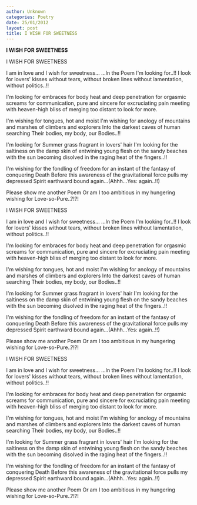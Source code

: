```yaml
---
author: Unknown
categories: Poetry
date: 25/01/2012
layout: post
title: I WISH FOR SWEETNESS
---
```


**I WISH FOR SWEETNESS**

I WISH FOR SWEETNESS


I am in love and I wish for sweetness...
...In the Poem I'm looking for..!!
I look for lovers' kisses
without tears, without broken lines
without lamentation, without politics..!!

I'm looking for embraces
for body heat and deep penetration
for orgasmic screams
for communication, pure and sincere
for excruciating pain meeting with heaven-high bliss
of merging too distant to look for more.

I'm wishing for tongues, hot and moist
I'm wishing for anology of mountains and marshes
of climbers and explorers
Into the darkest caves of human searching
Their bodies, my body, our Bodies..!!

I'm looking for Summer grass fragrant
in lovers' hair
I'm looking for the saltiness o­n the damp skin
of entwining young flesh o­n the sandy beaches
with the sun becoming disolved in the raging heat of the fingers..!!

I'm wishing for the fondling
of freedom for an instant of the fantasy of conquering Death
Before this awareness of the gravitational force
pulls my depressed Spirit
earthward bound again...(Ahhh...Yes: again..!!)

Please show me another Poem
Or am I too ambitious in my hungering wishing for Love-so-Pure..?!?!

I WISH FOR SWEETNESS


I am in love and I wish for sweetness...
...In the Poem I'm looking for..!!
I look for lovers' kisses
without tears, without broken lines
without lamentation, without politics..!!

I'm looking for embraces
for body heat and deep penetration
for orgasmic screams
for communication, pure and sincere
for excruciating pain meeting with heaven-high bliss
of merging too distant to look for more.

I'm wishing for tongues, hot and moist
I'm wishing for anology of mountains and marshes
of climbers and explorers
Into the darkest caves of human searching
Their bodies, my body, our Bodies..!!

I'm looking for Summer grass fragrant
in lovers' hair
I'm looking for the saltiness o­n the damp skin
of entwining young flesh o­n the sandy beaches
with the sun becoming disolved in the raging heat of the fingers..!!

I'm wishing for the fondling
of freedom for an instant of the fantasy of conquering Death
Before this awareness of the gravitational force
pulls my depressed Spirit
earthward bound again...(Ahhh...Yes: again..!!)

Please show me another Poem
Or am I too ambitious in my hungering wishing for Love-so-Pure..?!?!

I WISH FOR SWEETNESS


I am in love and I wish for sweetness...
...In the Poem I'm looking for..!!
I look for lovers' kisses
without tears, without broken lines
without lamentation, without politics..!!

I'm looking for embraces
for body heat and deep penetration
for orgasmic screams
for communication, pure and sincere
for excruciating pain meeting with heaven-high bliss
of merging too distant to look for more.

I'm wishing for tongues, hot and moist
I'm wishing for anology of mountains and marshes
of climbers and explorers
Into the darkest caves of human searching
Their bodies, my body, our Bodies..!!

I'm looking for Summer grass fragrant
in lovers' hair
I'm looking for the saltiness o­n the damp skin
of entwining young flesh o­n the sandy beaches
with the sun becoming disolved in the raging heat of the fingers..!!

I'm wishing for the fondling
of freedom for an instant of the fantasy of conquering Death
Before this awareness of the gravitational force
pulls my depressed Spirit
earthward bound again...(Ahhh...Yes: again..!!)

Please show me another Poem
Or am I too ambitious in my hungering wishing for Love-so-Pure..?!?!
